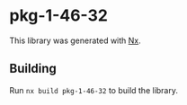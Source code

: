 # pkg-1-46-32

This library was generated with [Nx](https://nx.dev).

## Building

Run `nx build pkg-1-46-32` to build the library.
